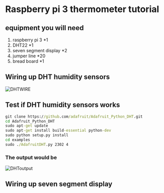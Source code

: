 # Raspberry pi 3 thermometer tutorial
## equipment you will need
1. raspberry pi 3 *1
2. DHT22 *1
3. seven segment display *2
4. jumper line *20
5. bread board *1
## Wiring up DHT humidity sensors
![DHTWIRE](https://i.imgur.com/gGVOIq0.jpg)
## Test if DHT humidity sensors works
```cmd
git clone https://github.com/adafruit/Adafruit_Python_DHT.git
cd Adafruit_Python_DHT
sudo apt-get update
sudo apt-get install build-essential python-dev
sudo python setup.py install
cd examples
sudo ./AdafruitDHT.py 2302 4
```
### The output would be
![DHToutput](https://i.imgur.com/3VErcqu.jpg)
## Wiring up seven segment display
